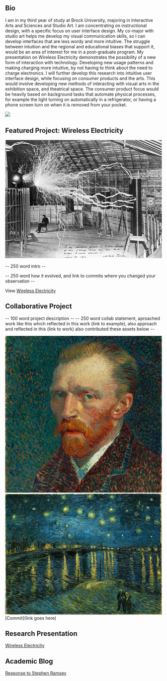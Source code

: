## Bio
I am in my third year of study at Brock University, majoring in Interactive Arts and Sciences and Studio Art. I am concentrating on instructional design, with a specific focus on user interface design. My co-major with studio art helps me develop my visual communication skills, so I can develop interfaces that are less wordy and more intuitive. The struggle between intuition and the regional and educational biases that support it, would be an area of interest for me in a post-graduate program. My presentation on Wireless Electricity demonstrates the possibility of a new form of interaction with technology. Developing new usage patterns and making charging more intuitive, by not having to think about the need to charge electronics. I will further develop this research into intuitive user interface design, while focusing on consumer products and the arts. This would involve developing new methods of interacting with visual arts in the exhibition space, and theatrical space. The consumer product focus would be heavily based on background tasks that automate physical processes, for example the light turning on automatically in a refrigerator, or having a phone screen turn on when it is removed from your pocket. 

![](images/CherryBlossomDream_LowRes.png)

## Featured Project: Wireless Electricity
![](images/WE_0.jpg)

-- 250 word intro --

-- 250 word how it evolved, and link to commits where you changed your observation --

View [Wireless Electricity](https://harvinds.github.io/reveal/index.html)

## Collaborative Project
-- 100 word project description --
-- 250 word collab statement, aproached work like this which reflected in this work (link to example), also approach and reflected in this (link to work) also contributed these assets below --

![](images/asset1.jpg)
![](images/asset2.jpg)
[Commit](link goes here)

## Research Presentation

[Wireless Electricity](https://harvinds.github.io/reveal/index.html)

## Academic Blog

[Response to Stephen Ramsey](blog)


